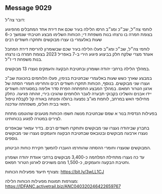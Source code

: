 ## Message 9029

דובר צה"ל:

לוחמי צה״ל, שב״כ ומג״ב הרסו הלילה בעיר שכם את דירת אחד המחבלים מהפיגוע בצומת חמרה בו נרצחו בנות משפחת די; הכוחות השלימו מבצע חטיבתי שנמשך כ-6 שעות באלעמרי בו עצרו מבוקשים ותחקרו חשודים רבים

לוחמי צה״ל, שב״כ ומג״ב פעלו הלילה בעיר שכם שבשומרון להריסת דירת המחבל אעהד מצרי שלקח חלק בביצוע פיגוע הירי ב-7 באפריל 2023 בצומת חמרה בו נרצחו בנות משפחת די ז״ל.

במהלך הלילה ברחבי יהודה ושומרון ובחטיבת הבקעה והעמקים נעצרו 13 מבוקשים.

במבצע שארך כשש שעות באלעמרי שבחטיבת בנימין, פעלו הלוחמים בהכוונת שב"כ ועצרו שני מבוקשים.
בנוסף, הכוחות תחקרו חשודים רבים והחרימו חומרי הסתה של ארגון הטרור חמאס. 
במהלך המבצע התפתחה הפרת סדר אלימה במסגרתה חשודים יידו אבנים והשליכו בקבוקי תבערה לעבר הלוחמים שהגיבו בירי, זוהתה פגיעה. כחלק מחילופי האש במרחב, לוחמת מג"ב נפצעה ברגלה ופונתה באורח קל לקבלת טיפול רפואי בבית חולים, משפחתה עודכנה.

בפעילות הנדסית בנור א שמס שבחטיבת מנשה חשפו הכוחות מטענים שהוטמנו מתחת לצירים במטרה לפגוע בכוחותינו.

בחברון שביהודה נעצרו שני מבוקשים ותוחקרו חשודים רבים. בדיר עמאר שבאפרים נעצרו ארבעה מבוקשים ובטובאס שבחטיבת הבקעה והעמקים נעצרו שני מבוקשים נוספים.

המבוקשים שנעצרו וחומרי ההסתה שהוחרמו הועברו להמשך חקירת כוחות הביטחון.

עד כה נעצרו מתחילת המלחמה כ-3,400 מבוקשים ברחבי אוגדת יהודה ושומרון וחטיבת הבקעה והעמקים, כ-1,500 מהם משויכים לארגון הטרור חמאס.

מצורף תיעוד מפעילות הכוחות: https://bit.ly/3wLL1CJ

מצורפות תמונות מפעילות הכוחות הלילה: https://IDFANC.activetrail.biz/ANC040320246422659767

